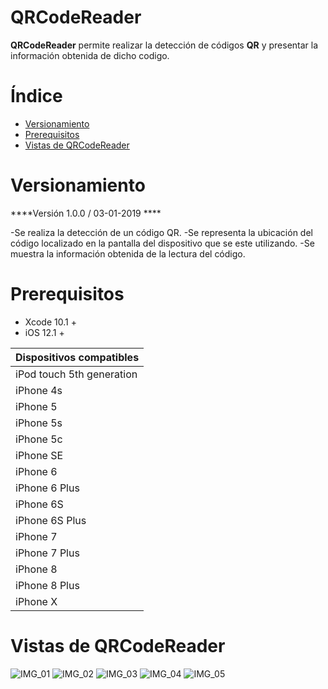 
# QRCodeReader

****QRCodeReader****  permite realizar la detección de códigos ****QR****  y presentar la información obtenida de dicho codigo.

# Índice

* [Versionamiento][ref-version]
* [Prerequisitos][ref-prerequisitos]
* [Vistas de QRCodeReader][ref-vistas]

# Versionamiento

****Versión 1.0.0 / 03-01-2019 ****

-Se realiza la detección de un código QR.
-Se representa la ubicación del código localizado en la pantalla del dispositivo que se este utilizando.
-Se muestra la información obtenida de la lectura del código.

# Prerequisitos

  * Xcode 10.1 +
  * iOS 12.1 + 

| Dispositivos compatibles | 
  | ------------------------------- | 
  | iPod touch 5th generation | 
  | iPhone 4s |  
  | iPhone 5 |
  | iPhone 5s |
  | iPhone 5c |
  | iPhone SE |
  | iPhone 6 |
  | iPhone 6 Plus |
  | iPhone  6S |
  | iPhone 6S Plus |
  | iPhone 7 |
  | iPhone 7 Plus |
  | iPhone 8 |
  | iPhone 8 Plus |
  | iPhone  X |

# Vistas de QRCodeReader

![IMG_01][IMG_01]
![IMG_02][IMG_02]
![IMG_03][IMG_03]
![IMG_04][IMG_04]
![IMG_05][IMG_05]

[ref-version]:  #versionamiento
[ref-vistas]:#vistas-de-qrcodereader
[ref-prerequisitos]:#prerequisitos

[IMG_01]: img/IMG_01.PNG
[IMG_02]: img/IMG_02.PNG
[IMG_03]: img/IMG_03.PNG
[IMG_04]: img/IMG_04.PNG
[IMG_05]: img/IMG_05.PNG

